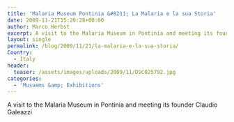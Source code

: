 ```yaml
---
title: 'Malaria Museum Pontinia &#8211; La Malaria e la sua Storia'
date: 2009-11-21T15:20:28+00:00
author: Marco Herbst
excerpt: A visit to the Malaria Museum in Pontinia and meeting its founder Claudio Galeazzi
layout: single
permalink: /blog/2009/11/21/la-malaria-e-la-sua-storia/
Country:
  - Italy
header:
  teaser: /assets/images/uploads/2009/11/DSC025792.jpg
categories:
  - 'Musuems &amp; Exhibitions'
---
```

A visit to the Malaria Museum in Pontinia and meeting its founder Claudio Galeazzi